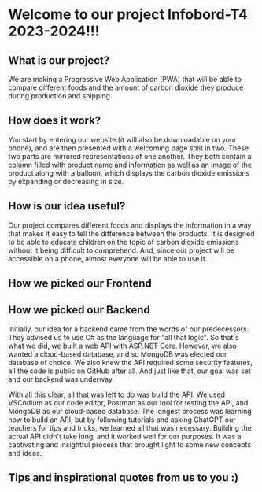 # Welcome to our project Infobord-T4 2023-2024!!!

## What is our project?
We are making a Progressive Web Application (PWA) that will be able to compare different foods and the amount of carbon dioxide they produce during production and shipping.

## How does it work?
You start by entering our website (it will also be downloadable on your phone), and are then presented with a welcoming page split in two. These two parts are mirrored representations of one another. They both contain a column filled with product name and information as well as an image of the product along with a balloon, which displays the carbon dioxide emissions by expanding or decreasing in size.

## How is our idea useful?
Our project compares different foods and displays the information in a way that makes it easy to tell the difference between the products. It is designed to be able to educate children on the topic of carbon dioxide emissions without it being difficult to comprehend. And, since our project will be accessible on a phone, almost everyone will be able to use it.

## How we picked our Frontend


## How we picked our Backend
Initially, our idea for a backend came from the words of our predecessors. They advised us to use C# as the language for "all that logic". So that's what we did, we built a web API with ASP.NET Core. However, we also wanted a cloud-based database, and so MongoDB was elected our database of choice. We also knew the API required some security features, all the code is public on GitHub after all. And just like that, our goal was set and our backend was underway.

With all this clear, all that was left to do was build the API. We used VSCodium as our code editor, Postman as our tool for testing the API, and MongoDB as our cloud-based database. The longest process was learning how to build an API, but by following tutorials and asking ~~ChatGPT~~ our teachers for tips and tricks, we learned all that was necessary. Building the actual API didn't take long, and it worked well for our purposes. It was a captivating and insightful process that brought light to some new concepts and ideas.

## Tips and inspirational quotes from us to you :) 
